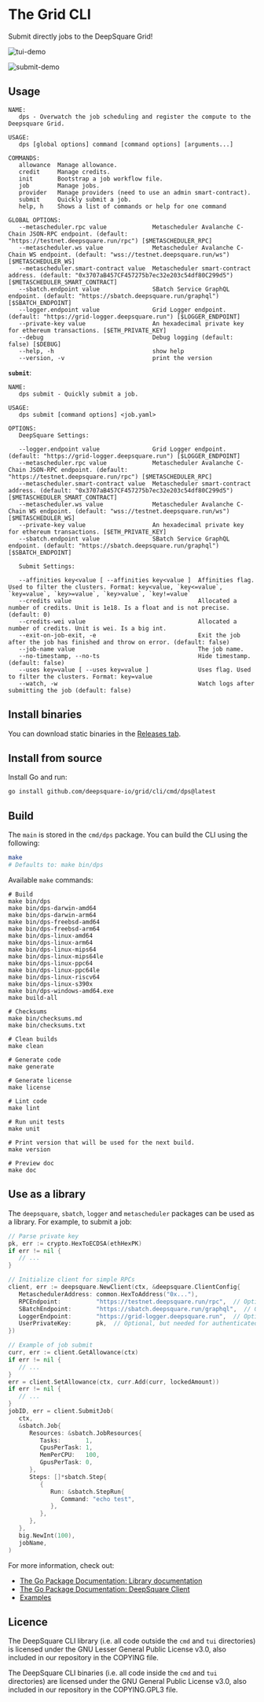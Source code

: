 # The Grid CLI

Submit directly jobs to the DeepSquare Grid!

![tui-demo](./assets/tui-demo.svg)

![submit-demo](./assets/submit-demo.svg)

## Usage

```shell
NAME:
   dps - Overwatch the job scheduling and register the compute to the Deepsquare Grid.

USAGE:
   dps [global options] command [command options] [arguments...]

COMMANDS:
   allowance  Manage allowance.
   credit     Manage credits.
   init       Bootstrap a job workflow file.
   job        Manage jobs.
   provider   Manage providers (need to use an admin smart-contract).
   submit     Quickly submit a job.
   help, h    Shows a list of commands or help for one command

GLOBAL OPTIONS:
   --metascheduler.rpc value             Metascheduler Avalanche C-Chain JSON-RPC endpoint. (default: "https://testnet.deepsquare.run/rpc") [$METASCHEDULER_RPC]
   --metascheduler.ws value              Metascheduler Avalanche C-Chain WS endpoint. (default: "wss://testnet.deepsquare.run/ws") [$METASCHEDULER_WS]
   --metascheduler.smart-contract value  Metascheduler smart-contract address. (default: "0x3707aB457CF457275b7ec32e203c54df80C299d5") [$METASCHEDULER_SMART_CONTRACT]
   --sbatch.endpoint value               SBatch Service GraphQL endpoint. (default: "https://sbatch.deepsquare.run/graphql") [$SBATCH_ENDPOINT]
   --logger.endpoint value               Grid Logger endpoint. (default: "https://grid-logger.deepsquare.run") [$LOGGER_ENDPOINT]
   --private-key value                   An hexadecimal private key for ethereum transactions. [$ETH_PRIVATE_KEY]
   --debug                               Debug logging (default: false) [$DEBUG]
   --help, -h                            show help
   --version, -v                         print the version
```

**`submit`**:

```shell
NAME:
   dps submit - Quickly submit a job.

USAGE:
   dps submit [command options] <job.yaml>

OPTIONS:
   DeepSquare Settings:

   --logger.endpoint value               Grid Logger endpoint. (default: "https://grid-logger.deepsquare.run") [$LOGGER_ENDPOINT]
   --metascheduler.rpc value             Metascheduler Avalanche C-Chain JSON-RPC endpoint. (default: "https://testnet.deepsquare.run/rpc") [$METASCHEDULER_RPC]
   --metascheduler.smart-contract value  Metascheduler smart-contract address. (default: "0x3707aB457CF457275b7ec32e203c54df80C299d5") [$METASCHEDULER_SMART_CONTRACT]
   --metascheduler.ws value              Metascheduler Avalanche C-Chain WS endpoint. (default: "wss://testnet.deepsquare.run/ws") [$METASCHEDULER_WS]
   --private-key value                   An hexadecimal private key for ethereum transactions. [$ETH_PRIVATE_KEY]
   --sbatch.endpoint value               SBatch Service GraphQL endpoint. (default: "https://sbatch.deepsquare.run/graphql") [$SBATCH_ENDPOINT]

   Submit Settings:

   --affinities key<value [ --affinities key<value ]  Affinities flag. Used to filter the clusters. Format: key<value, `key<=value`, `key=value`, `key>=value`, `key>value`, `key!=value`
   --credits value                                    Allocated a number of credits. Unit is 1e18. Is a float and is not precise. (default: 0)
   --credits-wei value                                Allocated a number of credits. Unit is wei. Is a big int.
   --exit-on-job-exit, -e                             Exit the job after the job has finished and throw on error. (default: false)
   --job-name value                                   The job name.
   --no-timestamp, --no-ts                            Hide timestamp. (default: false)
   --uses key=value [ --uses key=value ]              Uses flag. Used to filter the clusters. Format: key=value
   --watch, -w                                        Watch logs after submitting the job (default: false)

```

## Install binaries

You can download static binaries in the [Releases tab](https://github.com/deepsquare-io/grid/releases?q=cli&expanded=true).

## Install from source

Install Go and run:

```shell
go install github.com/deepsquare-io/grid/cli/cmd/dps@latest
```

## Build

The `main` is stored in the `cmd/dps` package. You can build the CLI using the following:

```sh
make
# Defaults to: make bin/dps
```

Available `make` commands:

```shell
# Build
make bin/dps
make bin/dps-darwin-amd64
make bin/dps-darwin-arm64
make bin/dps-freebsd-amd64
make bin/dps-freebsd-arm64
make bin/dps-linux-amd64
make bin/dps-linux-arm64
make bin/dps-linux-mips64
make bin/dps-linux-mips64le
make bin/dps-linux-ppc64
make bin/dps-linux-ppc64le
make bin/dps-linux-riscv64
make bin/dps-linux-s390x
make bin/dps-windows-amd64.exe
make build-all

# Checksums
make bin/checksums.md
make bin/checksums.txt

# Clean builds
make clean

# Generate code
make generate

# Generate license
make license

# Lint code
make lint

# Run unit tests
make unit

# Print version that will be used for the next build.
make version

# Preview doc
make doc
```

## Use as a library

The `deepsquare`, `sbatch`, `logger` and `metascheduler` packages can be used as a library. For example, to submit a job:

```go
// Parse private key
pk, err := crypto.HexToECDSA(ethHexPK)
if err != nil {
   // ...
}

// Initialize client for simple RPCs
client, err := deepsquare.NewClient(ctx, &deepsquare.ClientConfig{
   MetaschedulerAddress: common.HexToAddress("0x..."),
   RPCEndpoint:          "https://testnet.deepsquare.run/rpc",  // Optional
   SBatchEndpoint:       "https://sbatch.deepsquare.run/graphql",  // Optional
   LoggerEndpoint:       "https://grid-logger.deepsquare.run",  // Optional
   UserPrivateKey:       pk,  // Optional, but needed for authenticated requests
})

// Example of job submit
curr, err := client.GetAllowance(ctx)
if err != nil {
   // ...
}
err = client.SetAllowance(ctx, curr.Add(curr, lockedAmount))
if err != nil {
   // ...
}
jobID, err = client.SubmitJob(
   ctx,
   &sbatch.Job{
      Resources: &sbatch.JobResources{
         Tasks:       1,
         CpusPerTask: 1,
         MemPerCPU:   100,
         GpusPerTask: 0,
      },
      Steps: []*sbatch.Step{
         {
            Run: &sbatch.StepRun{
               Command: "echo test",
            },
         },
      },
   },
   big.NewInt(100),
   jobName,
)
```

For more information, check out:

- [The Go Package Documentation: Library documentation](https://pkg.go.dev/github.com/deepsquare-io/grid/cli)
- [The Go Package Documentation: DeepSquare Client](https://pkg.go.dev/github.com/deepsquare-io/grid/cli/deepsquare)
- [Examples](https://github.com/deepsquare-io/grid/tree/main/cli/_examples)

## Licence

The DeepSquare CLI library (i.e. all code outside the `cmd` and `tui` directories) is licensed under the GNU Lesser General Public License v3.0, also included in our repository in the COPYING file.

The DeepSquare CLI binaries (i.e. all code inside the `cmd` and `tui` directories) are licensed under the GNU General Public License v3.0, also included in our repository in the COPYING.GPL3 file.
